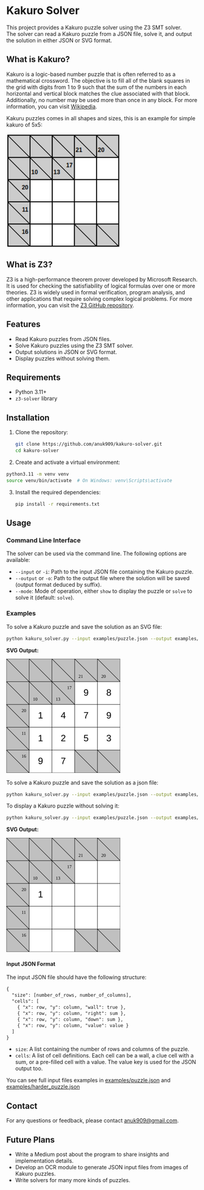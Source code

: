 # Kakuro Solver

This project provides a Kakuro puzzle solver using the Z3 SMT solver. \
The solver can read a Kakuro puzzle from a JSON file, solve it, and output the solution in either JSON or SVG format.

## What is Kakuro?

Kakuro is a logic-based number puzzle that is often referred to as a mathematical crossword. The objective is to fill all of the blank squares in the grid with digits from 1 to 9 such that the sum of the numbers in each horizontal and vertical block matches the clue associated with that block. Additionally, no number may be used more than once in any block. For more information, you can visit [Wikipedia](https://en.wikipedia.org/wiki/Kakuro).

Kakuru puzzles comes in all shapes and sizes, this is an example for simple kakuro of 5x5:

<img src="examples/raw_puzzle_image.png" width="300">

## What is Z3?

Z3 is a high-performance theorem prover developed by Microsoft Research. It is used for checking the satisfiability of logical formulas over one or more theories. Z3 is widely used in formal verification, program analysis, and other applications that require solving complex logical problems. For more information, you can visit the [Z3 GitHub repository](https://github.com/Z3Prover/z3).

## Features

- Read Kakuro puzzles from JSON files.
- Solve Kakuro puzzles using the Z3 SMT solver.
- Output solutions in JSON or SVG format.
- Display puzzles without solving them.

## Requirements

- Python 3.11+
- `z3-solver` library

## Installation

1. Clone the repository:

   ```sh
   git clone https://github.com/anuk909/kakuro-solver.git
   cd kakuro-solver
   ```

2. Create and activate a virtual environment:
  ```sh
  python3.11 -m venv venv
  source venv/bin/activate  # On Windows: venv\Scripts\activate
  ```

3. Install the required dependencies:

   ```sh
   pip install -r requirements.txt
   ```

## Usage

### Command Line Interface

The solver can be used via the command line. The following options are available:

- `--input` or `-i`: Path to the input JSON file containing the Kakuro puzzle.
- `--output` or `-o`: Path to the output file where the solution will be saved (output format deduced by suffix).
- `--mode`: Mode of operation, either `show` to display the puzzle or `solve` to solve it (default: `solve`).

### Examples

To solve a Kakuro puzzle and save the solution as an SVG file:

```sh
python kakuru_solver.py --input examples/puzzle.json --output examples/solution.svg --mode solve
```

**SVG Output:**

<img src="examples/solution.svg" width="300">

To solve a Kakuro puzzle and save the solution as a json file:

```sh
python kakuru_solver.py --input examples/puzzle.json --output examples/solution.json --mode solve
```

To display a Kakuro puzzle without solving it:

```sh
python kakuru_solver.py --input examples/puzzle.json --output examples/puzzle.svg --mode show
```

**SVG Output:**

<img src="examples/puzzle.svg" width="300">

#### Input JSON Format

The input JSON file should have the following structure:

```
{
  "size": [number_of_rows, number_of_columns],
  "cells": [
    { "x": row, "y": column, "wall": true },
    { "x": row, "y": column, "right": sum },
    { "x": row, "y": column, "down": sum },
    { "x": row, "y": column, "value": value }
  ]
}
```

- `size`: A list containing the number of rows and columns of the puzzle.
- `cells`: A list of cell definitions. Each cell can be a wall, a clue cell with a sum, or a pre-filled cell with a value. The value key is used for the JSON output too.

You can see full input files examples in [examples/puzzle.json](examples/puzzle.json) and [examples/harder_puzzle.json](examples/harder_puzzle.json)

## Contact

For any questions or feedback, please contact [anuk909@gmail.com](mailto:anuk909@gmail.com).

## Future Plans

- Write a Medium post about the program to share insights and implementation details.
- Develop an OCR module to generate JSON input files from images of Kakuro puzzles.
- Write solvers for many more kinds of puzzles.

